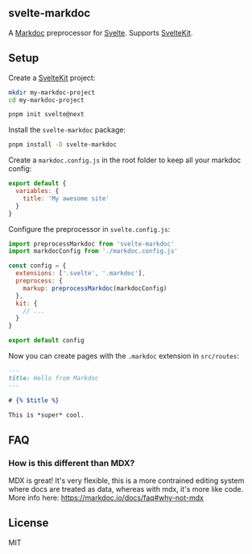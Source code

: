 svelte-markdoc
-----------------

A [Markdoc](https://markdoc.io) preprocessor for [Svelte](https://svelte.dev). Supports [SvelteKit](https://kit.svelte.dev).

## Setup

Create a [SvelteKit](https://kit.svelte.dev) project:

```bash
mkdir my-markdoc-project
cd my-markdoc-project

pnpm init svelte@next 
```

Install the `svelte-markdoc` package:

```bash
pnpm install -D svelte-markdoc
```

Create a `markdoc.config.js` in the root folder to keep all your markdoc config:

```javascript
export default {
  variables: {
    title: 'My awesome site'
  }
}
```

Configure the preprocessor in `svelte.config.js`:

```javascript
import preprocessMarkdoc from 'svelte-markdoc'
import markdocConfig from './markdoc.config.js'

const config = {
  extensions: ['.svelte', '.markdoc'],
  preprocess: {
    markup: preprocessMarkdoc(markdocConfig)
  },
  kit: {
    // ...
  }
}

export default config
```

Now you can create pages with the `.markdoc` extension in `src/routes`:

```markdown
---
title: Hello from Markdoc
---

# {% $title %}

This is *super* cool.
```

## FAQ

### How is this different than MDX?

MDX is great! It's very flexible, this is a more contrained editing system where docs are treated as data, whereas with mdx, it's more like code.
More info here: https://markdoc.io/docs/faq#why-not-mdx

## License

MIT
